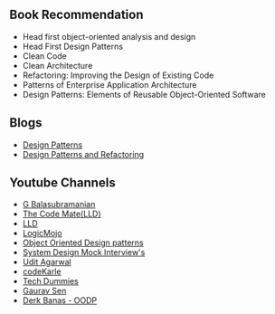 ## Book Recommendation
- Head first object-oriented analysis and design
- Head First Design Patterns
- Clean Code
- Clean Architecture
- Refactoring: Improving the Design of Existing Code
- Patterns of Enterprise Application Architecture
- Design Patterns: Elements of Reusable Object-Oriented Software

## Blogs
- [Design Patterns](https://refactoring.guru/design-patterns)
- [Design Patterns and Refactoring ](https://sourcemaking.com/)

## Youtube Channels
- [G Balasubramanian](https://www.youtube.com/channel/UC_IqEMqPPHoOYi4rTjyRkbA)
- [The Code Mate(LLD)](https://www.youtube.com/watch?v=GCTEVZjxznc&list=PLAC2AM9O1C5KioUMeH9qIjbAV_RMmX8rd)
- [LLD](https://www.youtube.com/watch?v=Hb6WePtPQhg&list=PL12BCqE-Lp650Cg6FZW7SoZwN8Rw1WJI7)
- [LogicMojo](https://www.youtube.com/channel/UCvEbA5RN5YLeOwYLXwC-jhg)
- [Object Oriented Design patterns](https://www.youtube.com/watch?v=v9ejT8FO-7I&list=PLrhzvIcii6GNjpARdnO4ueTUAVR9eMBpc)
- [System Design Mock Interview's](https://www.youtube.com/watch?v=nD8jvIzNTxM&list=PLHNJ91XSF3wzT6BaLVi4WbnuHcfZSXMek)
- [Udit Agarwal](https://www.youtube.com/channel/UClsDOM_9oudXbaXK85wWAOQ)
- [codeKarle](https://www.youtube.com/channel/UCZEfiXy7PmtVTezYUvc4zZw)
- [Tech Dummies](https://www.youtube.com/channel/UCn1XnDWhsLS5URXTi5wtFTA)
- [Gaurav Sen](https://www.youtube.com/channel/UCRPMAqdtSgd0Ipeef7iFsKw)
- [Derk Banas - OODP](https://www.youtube.com/watch?v=vNHpsC5ng_E&list=PLF206E906175C7E07)
